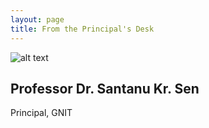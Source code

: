 ```yaml
---
layout: page
title: From the Principal's Desk
---
```



![alt text](https://i.imgur.com/tIulkrO.png)
## Professor Dr. Santanu Kr. Sen
Principal, GNIT 
